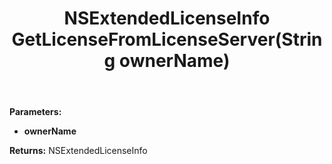 ﻿---
uid: crmscript_ref_NSLicenseAgent_GetLicenseFromLicenseServer
title: NSExtendedLicenseInfo GetLicenseFromLicenseServer(String ownerName)
intellisense: NSLicenseAgent.GetLicenseFromLicenseServer
keywords: NSLicenseAgent, GetLicenseFromLicenseServer
so.topic: reference
---



**Parameters:**
 - **ownerName** 

**Returns:** NSExtendedLicenseInfo